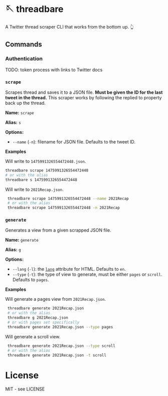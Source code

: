 # 🪡 threadbare

A Twitter thread scraper CLI that works from the bottom up. 👆

## Commands

### Authentication

TODO: token process with links to Twitter docs

### `scrape`

Scrapes thread and saves it to a JSON file. **Must be given the ID for the last tweet in the thread.**
This scraper works by following the replied to property back up the thread.

**Name:** `scrape`

**Alias:** `s`

**Options:**

- `--name` (`-n`): filename for JSON file. Defaults to the tweet ID.

**Examples**

Will write to `1475991326554472448.json`.

```bash
threadbare scrape 1475991326554472448
# or with the alias
threadbare s 1475991326554472448
```

Will write to `2021Recap.json`.

```bash
 threadbare scrape 1475991326554472448 --name 2021Recap
 # or with the alias
 threadbare scrape 1475991326554472448 -n 2021Recap
```

### `generate`

Generates a view from a given scrapped JSON file.

**Name:** `generate`

**Alias:** `g`

**Options:**

- `--lang` (`-l`): the [`lang`](https://developer.mozilla.org/en-US/docs/Web/HTML/Global_attributes/lang) attribute for HTML. Defaults to `en`.
- `--type` (`-t`): the type of view to generate, must be either `pages` or `scroll`. Defaults to `pages`.

**Examples**

Will generate a pages view from `2021Recap.json`.

```bash
 threadbare generate 2021Recap.json
 # or with the alias
 threadbare g 2021Recap.json
 # or with pages set specifically
 threadbare generate 2021Recap.json --type pages
```

Will generate a scroll view.

```bash
 threadbare generate 2021Recap.json --type scroll
 # or with the alias
 threadbare generate 2021Recap.json -t scroll
```

# License

MIT - see LICENSE
